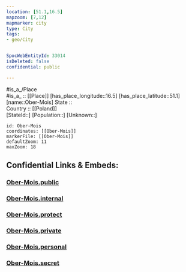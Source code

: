 ```yaml
---
location: [51.1,16.5] 
mapzoom: [7,12] 
mapmarker: city 
type: City
tags:
- geo/City


SpocWebEntityId: 33014
isDeleted: false
confidential: public

---
```

#is_a_/Place  
#is_a_ :: [[Place]] 
[has_place_longitude::16.5] 
[has_place_latitude::51.1] 
[name::Ober-Mois] 
State ::  
Country :: [[Poland]]  
[StateId::] 
[Population::] 
[Unknown::] 


```leaflet
id: Ober-Mois
coordinates: [[Ober-Mois]] 
markerFile: [[Ober-Mois]] 
defaultZoom: 11 
maxZoom: 18
```


## Confidential Links & Embeds: 

### [Ober-Mois.public](/_public/\Earth\Continent\Europe\Europe~East\Poland\Provinces~Poland\Lower_Silesian\CityOber-Mois.public.md) 

### [Ober-Mois.internal](/_internal/\Earth\Continent\Europe\Europe~East\Poland\Provinces~Poland\Lower_Silesian\CityOber-Mois.internal.md) 

### [Ober-Mois.protect](/_protect/\Earth\Continent\Europe\Europe~East\Poland\Provinces~Poland\Lower_Silesian\CityOber-Mois.protect.md) 

### [Ober-Mois.private](/_private/\Earth\Continent\Europe\Europe~East\Poland\Provinces~Poland\Lower_Silesian\CityOber-Mois.private.md) 

### [Ober-Mois.personal](/_personal/\Earth\Continent\Europe\Europe~East\Poland\Provinces~Poland\Lower_Silesian\CityOber-Mois.personal.md) 

### [Ober-Mois.secret](/_secret/\Earth\Continent\Europe\Europe~East\Poland\Provinces~Poland\Lower_Silesian\CityOber-Mois.secret.md)

